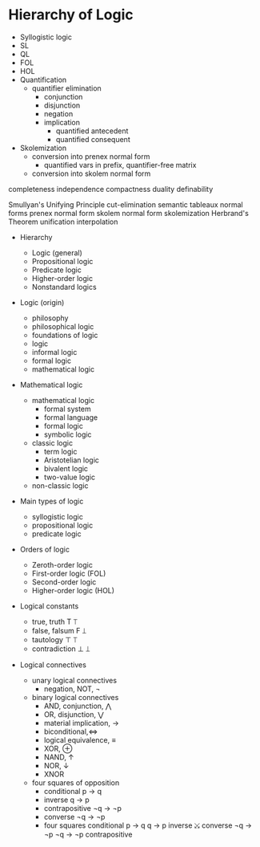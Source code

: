 # Hierarchy of Logic

- Syllogistic logic
- SL
- QL
- FOL
- HOL
- Quantification
  - quantifier elimination
    - conjunction
    - disjunction
    - negation
    - implication
      - quantified antecedent
      - quantified consequent
- Skolemization
  - conversion into prenex normal form
    - quantified vars in prefix, quantifier-free matrix
  - conversion into skolem normal form


completeness
independence
compactness
duality
definability


Smullyan's Unifying Principle
cut-elimination
semantic tableaux
normal forms
prenex normal form
skolem normal form
skolemization
Herbrand's Theorem
unification
interpolation



* Hierarchy
  - Logic (general)
  - Propositional logic
  - Predicate logic
  - Higher-order logic
  - Nonstandard logics

* Logic (origin)
  - philosophy
  - philosophical logic
  - foundations of logic
  - logic
  - informal logic
  - formal logic
  - mathematical logic

* Mathematical logic
  - mathematical logic
    - formal system
    - formal language
    - formal logic
    - symbolic logic
  - classic logic
    - term logic
    - Aristotelian logic
    - bivalent logic
    - two-value logic
  - non-classic logic

* Main types of logic
  - syllogistic logic
  - propositional logic
  - predicate logic

* Orders of logic
  - Zeroth-order logic
  - First-order logic (FOL)
  - Second-order logic
  - Higher-order logic (HOL)

* Logical constants
  - true, truth   T ⟙
  - false, falsum F ⟘
  - tautology     ⊤ ⟙
  - contradiction ⊥ ⟘

* Logical connectives
  - unary logical connectives
    - negation, NOT, ¬
  - binary logical connectives
    - AND, conjunction, ⋀
    - OR, disjunction, ⋁
    - material implication, →
    - biconditional,<=>
    - logical equivalence, ≡
    - XOR, ⊕
    - NAND, ↑
    - NOR, ↓
    - XNOR
  - four squares of opposition
    - conditional      p ->  q
    - inverse          q ->  p
    - contrapositive  ¬q -> ¬p
    - converse        ¬q -> ¬p
    - four squares
      conditional      p ->  q      q ->  p    inverse
                                ⤩
      converse        ¬q -> ¬p     ¬q -> ¬p    contrapositive
